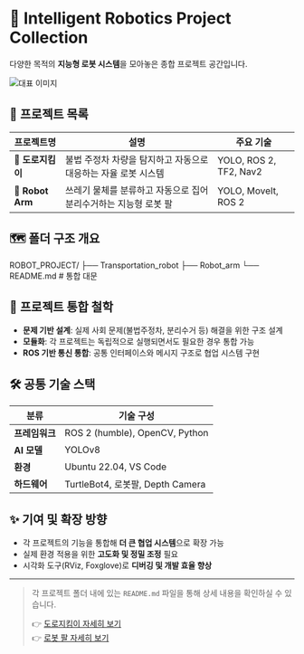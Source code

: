 # 🤖 Intelligent Robotics Project Collection

다양한 목적의 **지능형 로봇 시스템**을 모아놓은 종합 프로젝트 공간입니다.  

![대표 이미지](./common_assets/project_banner.png) <!-- 이미지 경로 수정 -->

## 📁 프로젝트 목록

| 프로젝트명 | 설명 | 주요 기술 |
|------------|------|-----------|
| 🚗 **도로지킴이** | 불법 주정차 차량을 탐지하고 자동으로 대응하는 자율 로봇 시스템 | YOLO, ROS 2, TF2, Nav2 |
| 🦾 **Robot Arm** | 쓰레기 물체를 분류하고 자동으로 집어 분리수거하는 지능형 로봇 팔 | YOLO, MoveIt, ROS 2 |

## 🗺️ 폴더 구조 개요

ROBOT_PROJECT/
├── Transportation_robot
├── Robot_arm
└── README.md # 통합 대문 


## 🧠 프로젝트 통합 철학

- **문제 기반 설계**: 실제 사회 문제(불법주정차, 분리수거 등) 해결을 위한 구조 설계
- **모듈화**: 각 프로젝트는 독립적으로 실행되면서도 필요한 경우 통합 가능
- **ROS 기반 통신 통합**: 공통 인터페이스와 메시지 구조로 협업 시스템 구현

## 🛠 공통 기술 스택

| 분류        | 기술 구성                        |
|-------------|----------------------------------|
| **프레임워크** | ROS 2 (humble), OpenCV, Python |
| **AI 모델**   | YOLOv8                         |
| **환경**     | Ubuntu 22.04, VS Code           |
| **하드웨어** | TurtleBot4, 로봇팔, Depth Camera|

## ✨ 기여 및 확장 방향

- 각 프로젝트의 기능을 통합해 **더 큰 협업 시스템**으로 확장 가능
- 실제 환경 적용을 위한 **고도화 및 정밀 조정** 필요
- 시각화 도구(RViz, Foxglove)로 **디버깅 및 개발 효율 향상**

---

> 각 프로젝트 폴더 내에 있는 `README.md` 파일을 통해 상세 내용을 확인하실 수 있습니다.
>  
> 👉 [도로지킴이 자세히 보기](./patrol_bot/README.md)  
> 👉 [로봇 팔 자세히 보기](./robot_arm/README.md)
